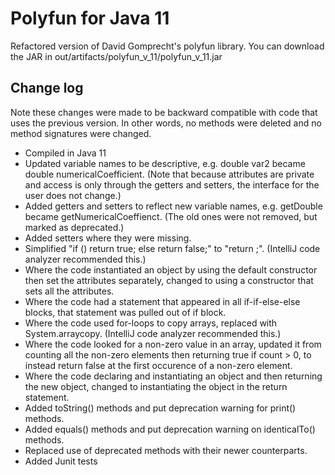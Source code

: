 # Polyfun for Java 11

Refactored version of David Gomprecht's polyfun library. You can download the JAR in out/artifacts/polyfun_v_11/polyfun_v_11.jar

## Change log
Note these changes were made to be backward compatible with code that uses the previous version. In other words, no methods were deleted and no method signatures were changed.
* Compiled in Java 11
* Updated variable names to be descriptive, e.g. double var2 became double numericalCoefficient. (Note that because attributes are private and access is only through the getters and setters, the interface for the user does not change.)
* Added getters and setters to reflect new variable names, e.g. getDouble became getNumericalCoeffienct. (The old ones were not removed, but marked as deprecated.)
* Added setters where they were missing.
* Simplified "if (<cond>) return true; else return false;" to "return <cond>;". (IntelliJ code analyzer recommended this.)
* Where the code instantiated an object by using the default constructor then set the attributes separately, changed to using a constructor that sets all the attributes.
* Where the code had a statement that appeared in all if-if-else-else blocks, that statement was pulled out of if block.
* Where the code used for-loops to copy arrays, replaced with System.arraycopy. (IntelliJ code analyzer recommended this.)
* Where the code looked for a non-zero value in an array, updated it from counting all the non-zero elements then returning true if count > 0, to instead return false at the first occurence of a non-zero element.
* Where the code declaring and instantiating an object and then returning the new object, changed to instantiating the object in the return statement.
* Added toString() methods and put deprecation warning for print() methods.
* Added equals() methods and put deprecation warning on identicalTo() methods.
* Replaced use of deprecated methods with their newer counterparts.
* Added Junit tests
